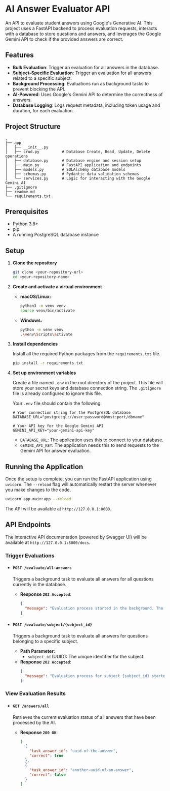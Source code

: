 # AI Answer Evaluator API

An API to evaluate student answers using Google's Generative AI. This project uses a FastAPI backend to process evaluation requests, interacts with a database to store questions and answers, and leverages the Google Gemini API to check if the provided answers are correct.

## Features

  - **Bulk Evaluation**: Trigger an evaluation for all answers in the database.
  - **Subject-Specific Evaluation**: Trigger an evaluation for all answers related to a specific subject.
  - **Background Processing**: Evaluations run as background tasks to prevent blocking the API.
  - **AI-Powered**: Uses Google's Gemini API to determine the correctness of answers.
  - **Database Logging**: Logs request metadata, including token usage and duration, for each evaluation.

## Project Structure

```
.
├── app
│   ├── __init__.py
│   ├── crud.py          # Database Create, Read, Update, Delete operations
│   ├── database.py      # Database engine and session setup
│   ├── main.py          # FastAPI application and endpoints
│   ├── models.py        # SQLAlchemy database models
│   ├── schemas.py       # Pydantic data validation schemas
│   └── services.py      # Logic for interacting with the Google Gemini AI
├── .gitignore
├── readme.md
└── requirements.txt
```

## Prerequisites

  - Python 3.8+
  - pip
  - A running PostgreSQL database instance

## Setup

1.  **Clone the repository**

    ```bash
    git clone <your-repository-url>
    cd <your-repository-name>
    ```

2.  **Create and activate a virtual environment**

      * **macOS/Linux:**

        ```bash
        python3 -m venv venv
        source venv/bin/activate
        ```

      * **Windows:**

        ```bash
        python -m venv venv
        .\venv\Scripts\activate
        ```

3.  **Install dependencies**

    Install all the required Python packages from the `requirements.txt` file.

    ```bash
    pip install -r requirements.txt
    ```

4.  **Set up environment variables**

    Create a file named `.env` in the root directory of the project. This file will store your secret keys and database connection string. The `.gitignore` file is already configured to ignore this file.

    Your `.env` file should contain the following:

    ```env
    # Your connection string for the PostgreSQL database
    DATABASE_URL="postgresql://user:password@host:port/dbname"

    # Your API key for the Google Gemini API
    GEMINI_API_KEY="your-gemini-api-key"
    ```

      - `DATABASE_URL`: The application uses this to connect to your database.
      - `GEMINI_API_KEY`: The application needs this to send requests to the Gemini API for answer evaluation.

## Running the Application

Once the setup is complete, you can run the FastAPI application using `uvicorn`. The `--reload` flag will automatically restart the server whenever you make changes to the code.

```bash
uvicorn app.main:app --reload
```

The API will be available at `http://127.0.0.1:8000`.

## API Endpoints

The interactive API documentation (powered by Swagger UI) will be available at `http://127.0.0.1:8000/docs`.

### Trigger Evaluations

  - #### `POST /evaluate/all-answers`

    Triggers a background task to evaluate all answers for all questions currently in the database.

      - **Response `202 Accepted`**:
        ```json
        {
          "message": "Evaluation process started in the background. The `status` field in the `task_answers` table will be updated upon completion."
        }
        ```

  - #### `POST /evaluate/subject/{subject_id}`

    Triggers a background task to evaluate all answers for questions belonging to a specific subject.

      - **Path Parameter**:
          - `subject_id` (UUID): The unique identifier for the subject.
      - **Response `202 Accepted`**:
        ```json
        {
          "message": "Evaluation process for subject {subject_id} started in the background. The `status` field in the `task_answers` table will be updated upon completion."
        }
        ```

### View Evaluation Results

  - #### `GET /answers/all`

    Retrieves the current evaluation status of all answers that have been processed by the AI.

      - **Response `200 OK`**:
        ```json
        [
          {
            "task_answer_id": "uuid-of-the-answer",
            "correct": true
          },
          {
            "task_answer_id": "another-uuid-of-an-answer",
            "correct": false
          }
        ]
        ```
